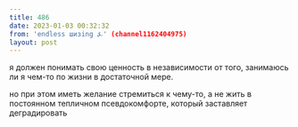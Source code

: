 ```yaml
---
title: 486
date: 2023-01-03 00:32:32
from: 'endless шизing ⍼' (channel1162404975)
layout: post
---
```


я должен понимать свою ценность в независимости от того, занимаюсь ли я чем-то по жизни в достаточной мере.

но при этом иметь желание стремиться к чему-то, а не жить в постоянном тепличном псевдокомфорте, который заставляет деградировать
